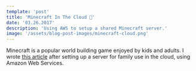 ```yaml
---
template: 'post'
title: 'Minecraft In The Cloud 📝'
date: '03.26.2017' 
description: 'Using AWS to setup a shared Minecraft server.'
image: '/assets/blog-post-images/minecraft-cloud.png'
---
```


Minecraft is a popular world building game enjoyed by kids and adults.  I wrote <a href="https://medium.com/@thegreenhouseio/minecraft-in-the-cloud-78f9195b79cb#.rzlk2kkg3" target="_blank" rel="noopener" onclick="getOutboundLink('https://medium.com/@thegreenhouseio/minecraft-in-the-cloud-78f9195b79cb#.rzlk2kkg3');">this article</a> after setting up a server for family use in the cloud, using Amazon Web Services.